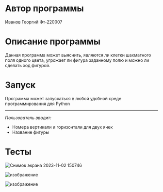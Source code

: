 # Автор программы
Иванов Георгий Фт-220007
# Описание программы
Данная программа может выяснить, являются ли клетки шахматного поля одного цвета, угрожает ли фигура заданному полю и можно ли сделать ход фигурой.
# Запуск
Программа может запускаться в любой удобной среде программирования для Python
____
*Пользователь вводит:* 
- Номера вертикали и горизонтали для двух ячек
- Название фигуры

# Тесты

![Снимок экрана 2023-11-02 150746](https://github.com/gagashmina/Homework-3/assets/119807588/66d8ec02-f914-4bf5-9406-4214b82a7d8a)

![изображение](https://github.com/gagashmina/Homework-3/assets/119807588/6e6864fc-64e9-4bd7-9af9-74e815293617)

![изображение](https://github.com/gagashmina/Homework-3/assets/119807588/d50ea701-0883-4664-bb84-0c961b8dd5d7)


